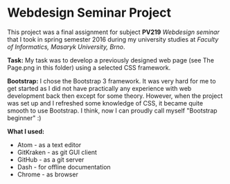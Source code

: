 # Webdesign Seminar Project

This project was a final assignment for subject **PV219** *Webdesign seminar* that I took in spring semester 2016 during my university studies at *Faculty of Informatics, Masaryk University, Brno*.

**Task:**
My task was to develop a previously designed web page (see The Page.png in this folder) using a selected CSS framework.

**Bootstrap:**
I chose the Bootstrap 3 framework. It was very hard for me to get started as I did not have practically any experience with web development back then except for some theory. However, when the project was set up and I refreshed some knowledge of CSS, it became quite smooth to use Bootstrap. I think, now I can proudly call myself "Bootstrap beginner" :)

**What I used:**
* Atom - as a text editor
* GitKraken - as git GUI client
* GitHub - as a git server
* Dash - for offline documentation
* Chrome - as browser
